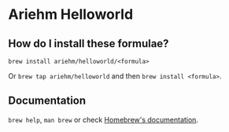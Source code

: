 # Ariehm Helloworld

## How do I install these formulae?

`brew install ariehm/helloworld/<formula>`

Or `brew tap ariehm/helloworld` and then `brew install <formula>`.

## Documentation

`brew help`, `man brew` or check [Homebrew's documentation](https://docs.brew.sh).
